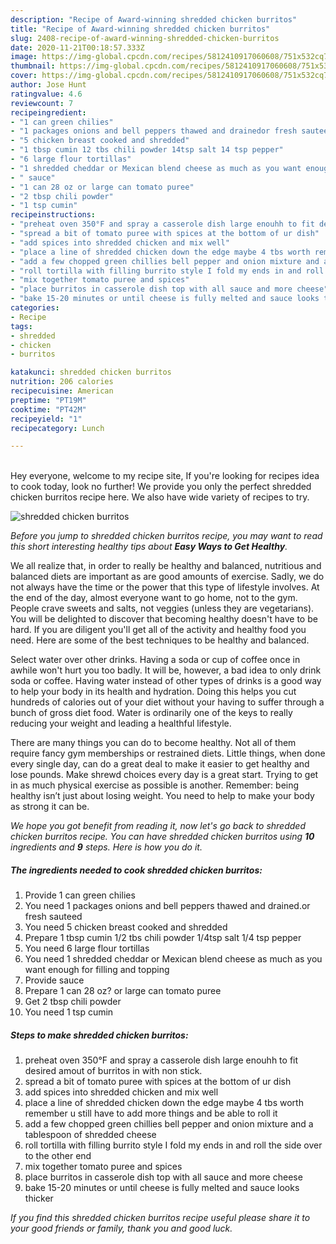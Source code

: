 ```yaml
---
description: "Recipe of Award-winning shredded chicken burritos"
title: "Recipe of Award-winning shredded chicken burritos"
slug: 2408-recipe-of-award-winning-shredded-chicken-burritos
date: 2020-11-21T00:18:57.333Z
image: https://img-global.cpcdn.com/recipes/5812410917060608/751x532cq70/shredded-chicken-burritos-recipe-main-photo.jpg
thumbnail: https://img-global.cpcdn.com/recipes/5812410917060608/751x532cq70/shredded-chicken-burritos-recipe-main-photo.jpg
cover: https://img-global.cpcdn.com/recipes/5812410917060608/751x532cq70/shredded-chicken-burritos-recipe-main-photo.jpg
author: Jose Hunt
ratingvalue: 4.6
reviewcount: 7
recipeingredient:
- "1 can green chilies"
- "1 packages onions and bell peppers thawed and drainedor fresh sauteed"
- "5 chicken breast cooked and shredded"
- "1 tbsp cumin 12 tbs chili powder 14tsp salt 14 tsp pepper"
- "6 large flour tortillas"
- "1 shredded cheddar or Mexican blend cheese as much as you want enough for filling and topping"
- " sauce"
- "1 can 28 oz or large can tomato puree"
- "2 tbsp chili powder"
- "1 tsp cumin"
recipeinstructions:
- "preheat oven 350°F and spray a casserole dish large enouhh to fit desired amout of burritos in with non stick."
- "spread a bit of tomato puree with spices at the bottom of ur dish"
- "add spices into shredded chicken and mix well"
- "place a line of shredded chicken down the edge maybe 4 tbs worth remember u still have to add more things and be able to roll it"
- "add a few chopped green chillies bell pepper and onion mixture and a tablespoon of shredded cheese"
- "roll tortilla with filling burrito style I fold my ends in and roll the side over to the other end"
- "mix together tomato puree and spices"
- "place burritos in casserole dish top with all sauce and more cheese"
- "bake 15-20 minutes or until cheese is fully melted and sauce looks thicker"
categories:
- Recipe
tags:
- shredded
- chicken
- burritos

katakunci: shredded chicken burritos 
nutrition: 206 calories
recipecuisine: American
preptime: "PT19M"
cooktime: "PT42M"
recipeyield: "1"
recipecategory: Lunch

---
```

<br>
Hey everyone, welcome to my recipe site, If you're looking for recipes idea to cook today, look no further! We provide you only the perfect shredded chicken burritos recipe here. We also have wide variety of recipes to try.
<br>


![shredded chicken burritos](https://img-global.cpcdn.com/recipes/5812410917060608/751x532cq70/shredded-chicken-burritos-recipe-main-photo.jpg)

<i>Before you jump to shredded chicken burritos recipe, you may want to read this short interesting healthy tips about <strong>Easy Ways to Get Healthy</strong>.</i>

We all realize that, in order to really be healthy and balanced, nutritious and balanced diets are important as are good amounts of exercise. Sadly, we do not always have the time or the power that this type of lifestyle involves. At the end of the day, almost everyone want to go home, not to the gym. People crave sweets and salts, not veggies (unless they are vegetarians). You will be delighted to discover that becoming healthy doesn't have to be hard. If you are diligent you'll get all of the activity and healthy food you need. Here are some of the best techniques to be healthy and balanced.

Select water over other drinks. Having a soda or cup of coffee once in awhile won't hurt you too badly. It will be, however, a bad idea to only drink soda or coffee. Having water instead of other types of drinks is a good way to help your body in its health and hydration. Doing this helps you cut hundreds of calories out of your diet without your having to suffer through a bunch of gross diet food. Water is ordinarily one of the keys to really reducing your weight and leading a healthful lifestyle.

There are many things you can do to become healthy. Not all of them require fancy gym memberships or restrained diets. Little things, when done every single day, can do a great deal to make it easier to get healthy and lose pounds. Make shrewd choices every day is a great start. Trying to get in as much physical exercise as possible is another. Remember: being healthy isn’t just about losing weight. You need to help to make your body as strong it can be. 


<i>We hope you got benefit from reading it, now let's go back to shredded chicken burritos recipe. You can have shredded chicken burritos using <strong>10</strong> ingredients and <strong>9</strong> steps. Here is how you do it.
</i>

##### The ingredients needed to cook shredded chicken burritos:

1. Provide 1 can green chilies
1. You need 1 packages onions and bell peppers thawed and drained.or fresh sauteed
1. You need 5 chicken breast cooked and shredded
1. Prepare 1 tbsp cumin 1/2 tbs chili powder 1/4tsp salt 1/4 tsp pepper
1. You need 6 large flour tortillas
1. You need 1 shredded cheddar or Mexican blend cheese as much as you want enough for filling and topping
1. Provide  sauce
1. Prepare 1 can 28 oz? or large can tomato puree
1. Get 2 tbsp chili powder
1. You need 1 tsp cumin


##### Steps to make shredded chicken burritos:

1. preheat oven 350°F and spray a casserole dish large enouhh to fit desired amout of burritos in with non stick.
1. spread a bit of tomato puree with spices at the bottom of ur dish
1. add spices into shredded chicken and mix well
1. place a line of shredded chicken down the edge maybe 4 tbs worth remember u still have to add more things and be able to roll it
1. add a few chopped green chillies bell pepper and onion mixture and a tablespoon of shredded cheese
1. roll tortilla with filling burrito style I fold my ends in and roll the side over to the other end
1. mix together tomato puree and spices
1. place burritos in casserole dish top with all sauce and more cheese
1. bake 15-20 minutes or until cheese is fully melted and sauce looks thicker


<i>If you find this shredded chicken burritos recipe useful please share it to your good friends or family, thank you and good luck.</i>
